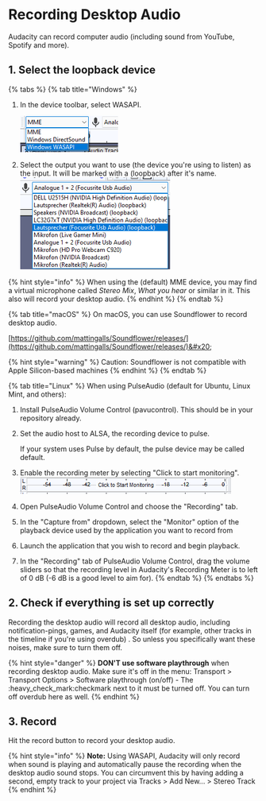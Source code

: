 # Recording Desktop Audio

Audacity can record computer audio (including sound from YouTube, Spotify and more).&#x20;

## 1. Select the loopback device

{% tabs %}
{% tab title="Windows" %}
1.  In the device toolbar, select WASAPI.&#x20;

    ![](<../.gitbook/assets/image (18) (1).png>)
2. Select the output you want to use (the device you're using to listen) as the input. It will be marked with a (loopback) after it's name. \
   ![](../.gitbook/assets/loopback.png)

{% hint style="info" %}
When using the (default) MME device, you may find a virtual microphone called _Stereo Mix_, _What you hear_ or similar in it. This also will record your desktop audio.&#x20;
{% endhint %}
{% endtab %}

{% tab title="macOS" %}
On macOS, you can use Soundflower to record desktop audio.

[https://github.com/mattingalls/Soundflower/releases/](https://github.com/mattingalls/Soundflower/releases/)&#x20;

{% hint style="warning" %}
Caution: Soundflower is not compatible with Apple Silicon-based machines
{% endhint %}
{% endtab %}

{% tab title="Linux" %}
When using PulseAudio (default for Ubuntu, Linux Mint, and others):&#x20;

1. Install PulseAudio Volume Control (pavucontrol). This should be in your repository already.
2.  Set the audio host to ALSA, the recording device to pulse.

    If your system uses Pulse by default, the pulse device may be called default.&#x20;
3. Enable the recording meter by selecting "Click to start monitoring". ![](<../.gitbook/assets/image (15) (1).png>)
4. Open PulseAudio Volume Control and choose the "Recording" tab.
5. In the "Capture from" dropdown, select the "Monitor" option of the playback device used by the application you want to record from
6. Launch the application that you wish to record and begin playback.
7. In the "Recording" tab of PulseAudio Volume Control, drag the volume sliders so that the recording level in Audacity's Recording Meter is to left of 0 dB (-6 dB is a good level to aim for).
{% endtab %}
{% endtabs %}

## 2. Check if everything is set up correctly

Recording the desktop audio will record all desktop audio, including notification-pings, games, and Audacity itself (for example, other tracks in the timeline if you're using overdub) . So unless you specifically want these noises, make sure to turn them off.

{% hint style="danger" %}
**DON'T use software playthrough** when recording desktop audio. Make sure it's off in the menu: Transport > Transport Options > Software playthrough (on/off) - The :heavy\_check\_mark:checkmark next to it must be turned off. You can turn off overdub here as well.&#x20;
{% endhint %}

## 3. Record&#x20;

Hit the record button to record your desktop audio.&#x20;

{% hint style="info" %}
**Note:** Using WASAPI, Audacity will only record when sound is playing and automatically pause the recording when the desktop audio sound stops. You can circumvent this by having adding a second, empty track to your project via Tracks > Add New... > Stereo Track
{% endhint %}
